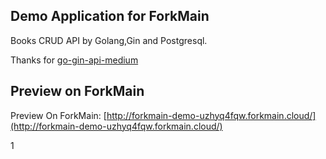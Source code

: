## Demo Application for ForkMain

Books CRUD API by Golang,Gin and Postgresql.

Thanks for [go-gin-api-medium](https://github.com/hellokvn/go-gin-api-medium)

## Preview on ForkMain

Preview On ForkMain: [http://forkmain-demo-uzhyq4fqw.forkmain.cloud/](http://forkmain-demo-uzhyq4fqw.forkmain.cloud/)


1
